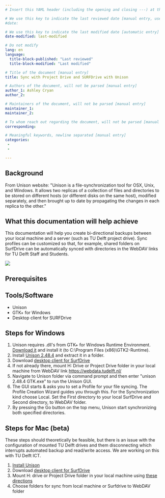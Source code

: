 ```yaml
---
# Insert this YAML header (including the opening and closing ---) at the beginning of the document and fill it out accordingly

# We use this key to indicate the last reviewed date [manual entry, use MM/DD/YYYY]
#date:

# We use this key to indicate the last modified date [automatic entry]
date-modified: last-modified

# Do not modify
lang: en
language: 
  title-block-published: "Last reviewed"
  title-block-modified: "Last modified"

# Title of the document [manual entry]
title: Sync with Project Drive and SURFDrive with Unison

# Authors of the document, will not be parsed [manual entry]
author_1: Ashley Cryan
author_2:

# Maintainers of the document, will not be parsed [manual entry]
maintainer_1:
maintainer_2:

# To whom reach out regarding the document, will not be parsed [manual entry]
corresponding:

# Meaningful keywords, newline separated [manual entry]
categories: 
 - 
 - 

---
```


## Background

From Unison website: "Unison is a file-synchronization tool for OSX, Unix, and Windows. It allows two replicas of a collection of files and directories to be stored on different hosts (or different disks on the same host), modified separately, and then brought up to date by propagating the changes in each replica to the other." 

## What this documentation will help achieve
This documentation will help you create bi-directional backups between your local machine and a server (such as TU Delft project drive). Sync profiles can be customized so that, for example, shared folders on SurfDrive can be automatically synced with directories in the WebDAV links for TU Delft Staff and Students.

![](https://gitlab.tudelft.nl/acryan/data-management-for-researchers/-/wikis/uploads/635e3939d32a78f12d693351fb910adb/Untitled_Document32.png)

## Prerequisites

## Tools/Software
* Unison
* GTK+ for Windows
* Desktop client for SURFDrive

## Steps for Windows
1. Unison requires .dll's from GTK+ for Windows Runtime Environment. [Download it]( https://sourceforge.net/projects/gtk-win/) and install it (to C:\Program Files (x86)\GTK2-Runtime).
2. Install [Unison 2.48.4](https://www.irif.fr/~vouillon/unison/) and extract it in a folder.
3. Download [desktop client for SurfDrive](https://www.surf.nl/en/surfdrive-store-and-share-your-files-securely-in-the-cloud/downloads-for-surfdrive?dst=n1463)
4. If not already there, mount H: Drive or Project Drive folder in your local machine from WebDAV link https://webdata.tudelft.nl/ 
5. Navigate to Unison folder via command prompt and then enter "unison 2.48.4 GTK.exe" to run the Unison GUI.
6. The GUI starts & asks you to set a Profile for your file syncing. The Profile Creation Wizard guides you through this. For the Synchronization kind choose Local. Set the First directory to your local SurfDrive and Second directory, to WebDAV folder. 
7. By pressing the Go button on the top menu, Unison start synchronizing both specified directories. 

## Steps for Mac (beta)
These steps should theoretically be feasible, but there is an issue with the configuration of mounted TU Delft drives and them disconnecting which interrupts automated backup and read/write access. We are working on this with TU Delft ICT.

1. [Install Unison](https://www.cis.upenn.edu/~bcpierce/unison/)
2. Download [desktop client for SurfDrive](https://www.surf.nl/en/surfdrive-store-and-share-your-files-securely-in-the-cloud/downloads-for-surfdrive?dst=n1463)
3. Mount H: drive or Project Drive folder in your local machine using [these directions](https://help.dreamhost.com/hc/en-us/articles/216473527-Accessing-WebDAV-with-Mac-OS-X-and-Linux)
4. Choose folders for sync from local machine or Surfdrive to WebDAV folder

